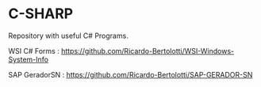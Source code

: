 # C-SHARP
Repository with useful C# Programs.

WSI C# Forms : https://github.com/Ricardo-Bertolotti/WSI-Windows-System-Info

SAP GeradorSN : https://github.com/Ricardo-Bertolotti/SAP-GERADOR-SN

